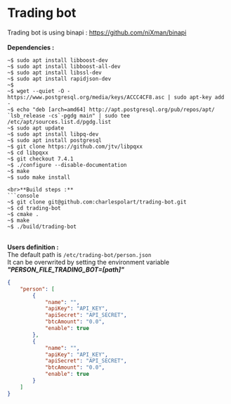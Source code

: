 # **Trading bot**

Trading bot is using binapi : https://github.com/niXman/binapi<br>
<br>**Dependencies :**
```console
~$ sudo apt install libboost-dev
~$ sudo apt install libboost-all-dev
~$ sudo apt install libssl-dev
~$ sudo apt install rapidjson-dev
~$
~$ wget --quiet -O - https://www.postgresql.org/media/keys/ACCC4CF8.asc | sudo apt-key add -
~$ echo "deb [arch=amd64] http://apt.postgresql.org/pub/repos/apt/ `lsb_release -cs`-pgdg main" | sudo tee /etc/apt/sources.list.d/pgdg.list
~$ sudo apt update
~$ sudo apt install libpq-dev
~$ sudo apt install postgresql
~$ git clone https://github.com/jtv/libpqxx
~$ cd libpqxx
~$ git checkout 7.4.1
~$ ./configure --disable-documentation
~$ make
~$ sudo make install

<br>**Build steps :**
```console
~$ git clone git@github.com:charlespolart/trading-bot.git
~$ cd trading-bot
~$ cmake .
~$ make
~$ ./build/trading-bot
```
<br>**Users definition :**<br>
The default path is `/etc/trading-bot/person.json`<br>
It can be overwrited by setting the environment variable ***"PERSON_FILE_TRADING_BOT=[path]"***
```json
{
    "person": [
        {
            "name": "",
            "apiKey": "API_KEY",
            "apiSecret": "API_SECRET",
            "btcAmount": "0.0",
            "enable": true
        },
        {
            "name": "",
            "apiKey": "API_KEY",
            "apiSecret": "API_SECRET",
            "btcAmount": "0.0",
            "enable": true
        }
    ]
}
```
